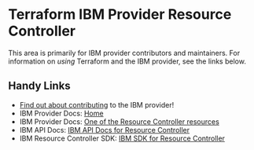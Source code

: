 # Terraform IBM Provider Resource Controller
<!-- markdownlint-disable MD026 -->
This area is primarily for IBM provider contributors and maintainers. For information on _using_ Terraform and the IBM provider, see the links below.


## Handy Links
* [Find out about contributing](../../../.github/CONTRIBUTING.md) to the IBM provider!
* IBM Provider Docs: [Home](https://registry.terraform.io/providers/IBM-Cloud/ibm/latest/docs)
* IBM Provider Docs: [One of the Resource Controller resources](https://registry.terraform.io/providers/IBM-Cloud/ibm/latest/docs/resources/resource_instance)
* IBM API Docs: [IBM API Docs for Resource Controller](https://cloud.ibm.com/apidocs/resource-controller/resource-controller)
* IBM Resource Controller SDK: [IBM SDK for Resource Controller](https://github.com/IBM/platform-services-go-sdk/tree/main/resourcecontrollerv2)
